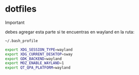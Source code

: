 # dotfiles

> [!IMPORTANT]
> debes agregar esta parte si
> te encuentras en wayland en la
> ruta:

```bash
~/.bash_profile

export XDG_SESSION_TYPE=wayland
export XDG_CURRENT_DESKTOP=sway
export GDK_BACKEND=wayland
export MOZ_ENABLE_WAYLAND=1
export QT_QPA_PLATFORM=wayland

```
